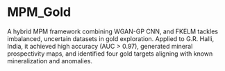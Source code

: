 # MPM_Gold
A hybrid MPM framework combining WGAN-GP CNN, and FKELM tackles imbalanced, uncertain datasets in gold exploration. Applied to G.R. Halli, India, it achieved high accuracy (AUC > 0.97), generated mineral prospectivity maps, and identified four gold targets aligning with known mineralization and anomalies.
